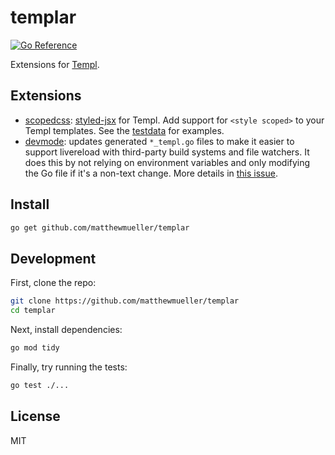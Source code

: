 # templar

[![Go Reference](https://pkg.go.dev/badge/github.com/matthewmueller/templar.svg)](https://pkg.go.dev/github.com/matthewmueller/templar)

Extensions for [Templ](https://github.com/a-h/templ).

## Extensions

- [scopedcss](./scopedcss): [styled-jsx](https://github.com/vercel/styled-jsx) for Templ. Add support for `<style scoped>` to your Templ templates. See the [testdata](./scopedcss/testdata/) for examples.
- [devmode](./devmode): updates generated `*_templ.go` files to make it easier to support livereload with third-party build systems and file watchers. It does this by not relying on environment variables and only modifying the Go file if it's a non-text change. More details in [this issue](https://github.com/a-h/templ/issues/1108).

## Install

```sh
go get github.com/matthewmueller/templar
```

## Development

First, clone the repo:

```sh
git clone https://github.com/matthewmueller/templar
cd templar
```

Next, install dependencies:

```sh
go mod tidy
```

Finally, try running the tests:

```sh
go test ./...
```

## License

MIT
